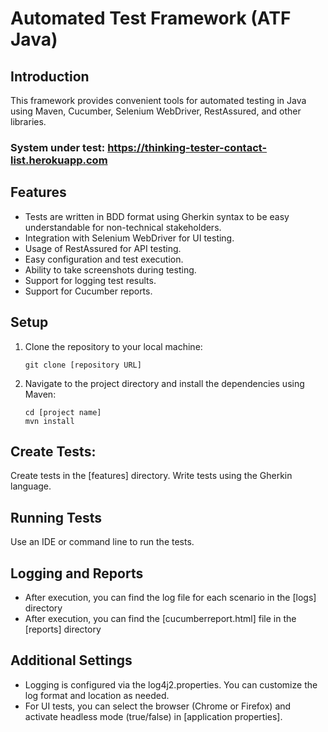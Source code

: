 # Automated Test Framework (ATF Java)

## Introduction

This framework provides convenient tools for automated testing in Java using Maven, Cucumber, Selenium WebDriver,
RestAssured, and other
libraries.

### System under test: https://thinking-tester-contact-list.herokuapp.com

## Features

- Tests are written in BDD format using Gherkin syntax to be easy understandable for non-technical stakeholders.
- Integration with Selenium WebDriver for UI testing.
- Usage of RestAssured for API testing.
- Easy configuration and test execution.
- Ability to take screenshots during testing.
- Support for logging test results.
- Support for Cucumber reports.

## Setup

1. Clone the repository to your local machine:
    ```
    git clone [repository URL]
    ```
2. Navigate to the project directory and install the dependencies using Maven:
    ```
    cd [project name]
    mvn install
    ```

## Create Tests:

Create tests in the [features] directory. Write tests using the Gherkin language.

## Running Tests

Use an IDE or command line to run the tests.

## Logging and Reports

- After execution, you can find the log file for each scenario in the [logs] directory
- After execution, you can find the [cucumberreport.html] file in the [reports] directory

## Additional Settings

- Logging is configured via the log4j2.properties. You can customize the log format and location as needed.
- For UI tests, you can select the browser (Chrome or Firefox) and activate headless mode (true/false)
  in [application properties].